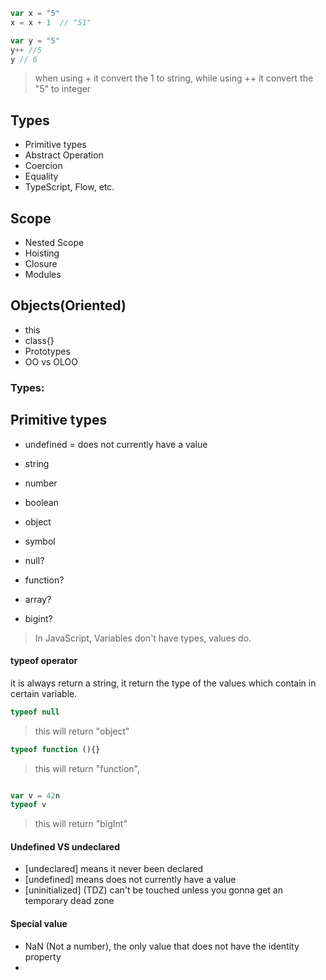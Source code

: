 ```js
var x = "5"
x = x + 1  // "51"

var y = "5"
y++ //5
y // 6
```
> when using + it convert the 1 to string, while using ++ it convert the "5" to integer

## Types
- Primitive types
- Abstract Operation
- Coercion
- Equality
- TypeScript, Flow, etc.

## Scope
- Nested Scope
- Hoisting
- Closure
- Modules
## Objects(Oriented)
- this
- class{}
- Prototypes 
- OO vs OLOO


### Types:  
## Primitive types
- undefined = does not currently have a value
- string
- number
- boolean
- object
- symbol

- null?
- function?
- array?
- bigint?

> In JavaScript, Variables don't have types, values do.

#### typeof operator

it is always return a string, it return the type of the values which contain in certain variable.

```js
typeof null
```
> this will return "object"

```js
typeof function (){}
```
> this will return "function", 

```js

var v = 42n
typeof v

```
> this will return "bigInt"

#### Undefined VS undeclared
- [undeclared] means it never been declared
- [undefined] means does not currently have a value
- [uninitialized] (TDZ) can't be touched unless you gonna get an temporary dead zone

#### Special value
- NaN (Not a number), the only value that does not have the identity property
- 